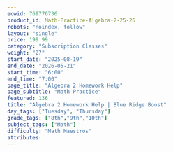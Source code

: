 ```yaml
---
ecwid: 769776736
product_id: Math-Practice-Algebra-2-25-26
robots: "noindex, follow"
layout: "single"
price: 199.99
category: "Subscription Classes"
weight: "27"
start_date: "2025-08-19"
end_date: "2026-05-21"
start_time: "6:00"
end_time: "7:00"
page_title: "Algebra 2 Homework Help"
page_subtitle: "Math Practice"
featured: 136
title: "Algebra 2 Homework Help | Blue Ridge Boost"
day_tags: ["Tuesday", "Thursday"]
grade_tags: ["8th","9th","10th"]
subject_tags: ["Math"]
difficulty: "Math Maestros"
attributes:
---
```


